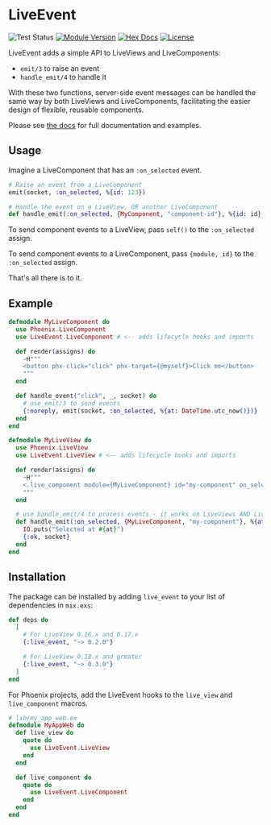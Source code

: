# LiveEvent

![Test Status](https://github.com/schrockwell/live_event/actions/workflows/elixir.yml/badge.svg)
[![Module Version](https://img.shields.io/hexpm/v/live_event.svg)](https://hex.pm/packages/live_event)
[![Hex Docs](https://img.shields.io/badge/hex-docs-purple.svg)](https://hexdocs.pm/live_event/)
[![License](https://img.shields.io/hexpm/l/live_event.svg)](https://github.com/schrockwell/live_event/blob/main/LICENSE)

LiveEvent adds a simple API to LiveViews and LiveComponents:

- `emit/3` to raise an event
- `handle_emit/4` to handle it

With these two functions, server-side event messages can be handled the same way by both LiveViews and LiveComponents, facilitating the easier design of flexible, reusable components.

Please see [the docs](https://hexdocs.pm/live_event/) for full documentation and examples.

## Usage

Imagine a LiveComponent that has an `:on_selected` event.

```elixir
# Raise an event from a LiveComponent
emit(socket, :on_selected, %{id: 123})

# Handle the event on a LiveView, OR another LiveComponent
def handle_emit(:on_selected, {MyComponent, "component-id"}, %{id: id}, socket), do: ...
```

To send component events to a LiveView, pass `self()` to the `:on_selected` assign.

To send component events to a LiveComponent, pass `{module, id}` to the `:on_selected` assign.

That's all there is to it.

## Example

```elixir
defmodule MyLiveComponent do
  use Phoenix.LiveComponent
  use LiveEvent.LiveComponent # <-- adds lifecycle hooks and imports

  def render(assigns) do
    ~H"""
    <button phx-click="click" phx-target={@myself}>Click me</button>
    """
  end

  def handle_event("click", _, socket) do
    # use emit/3 to send events
    {:noreply, emit(socket, :on_selected, %{at: DateTime.utc_now()})}
  end
end

defmodule MyLiveView do
  use Phoenix.LiveView
  use LiveEvent.LiveView # <-- adds lifecycle hooks and imports

  def render(assigns) do
    ~H"""
    <.live_component module={MyLiveComponent} id="my-component" on_selected={self()} />
    """
  end

  # use handle_emit/4 to process events - it works on LiveViews AND LiveComponents
  def handle_emit(:on_selected, {MyLiveComponent, "my-component"}, %{at: at}, socket) do
    IO.puts("Selected at #{at}")
    {:ok, socket}
  end
end
```

## Installation

The package can be installed
by adding `live_event` to your list of dependencies in `mix.exs`:

```elixir
def deps do
  [
    # For LiveView 0.16.x and 0.17.x
    {:live_event, "~> 0.2.0"}

    # For LiveView 0.18.x and greater
    {:live_event, "~> 0.3.0"}
  ]
end
```

For Phoenix projects, add the LiveEvent hooks to the `live_view` and `live_component` macros.

```elixir
# lib/my_app_web.ex
defmodule MyAppWeb do
  def live_view do
    quote do
      use LiveEvent.LiveView
    end
  end

  def live_component do
    quote do
      use LiveEvent.LiveComponent
    end
  end
end
```
